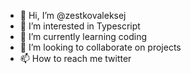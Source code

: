 - 👋 Hi, I’m @zestkovaleksej
- 👀 I’m interested in Typescript
- 🌱 I’m currently learning coding
- 💞️ I’m looking to collaborate on  projects
- 📫 How to reach me twitter

<!---
zestkovaleksej/zestkovaleksej is a ✨ special ✨ repository because its `README.md` (this file) appears on your GitHub profile.
You can click the Preview link to take a look at your changes.
--->
